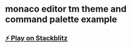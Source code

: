 # monaco editor tm theme and command palette example

## [⚡️ Play on Stackblitz](https://stackblitz.com/~/github.com/relliv/monaco-editor-tm-theme-and-command-palette-example)
